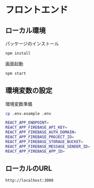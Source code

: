 # フロントエンド

## ローカル環境

パッケージのインストール
```bash
npm install
```

画面起動
```bash
npm start
```

## 環境変数の設定

環境変数準備
```bash
cp .env.example .env
```

```bash
REACT_APP_ENDPOINT=
REACT_APP_FIREBASE_API_KEY=
REACT_APP_FIREBASE_AUTH_DOMAIN=
REACT_APP_FIREBASE_PROJECT_ID=
REACT_APP_FIREBASE_STORAGE_BUCKET=
REACT_APP_FIREBASE_MESSAGE_SENDER_ID=
REACT_APP_FIREBASE_APP_ID=
```

## ローカルのURL
```bash
http://localhost:3000
```
